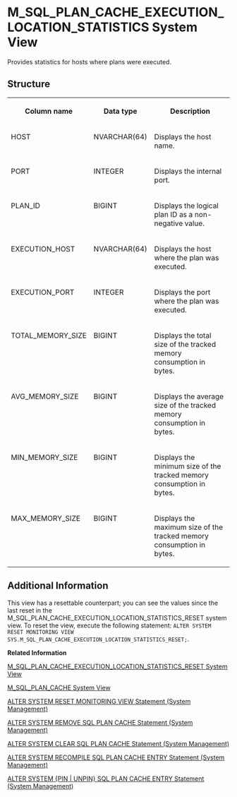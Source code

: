 <!-- loioef212acf0c28411190a5c303c0f09a32 -->

# M\_SQL\_PLAN\_CACHE\_EXECUTION\_LOCATION\_STATISTICS System View

Provides statistics for hosts where plans were executed.





<a name="loioef212acf0c28411190a5c303c0f09a32___m__s_q_l__p_l_a_n__c_a_c_h_e_1struct_M_SQL_PLAN_CACHE_EXECUTION_LOCATION_STATISTICS"/>

## Structure


<table>
<tr>
<th valign="top">

Column name



</th>
<th valign="top">

Data type



</th>
<th valign="top">

Description



</th>
</tr>
<tr>
<td valign="top">

HOST



</td>
<td valign="top">

NVARCHAR\(64\)



</td>
<td valign="top">

Displays the host name.



</td>
</tr>
<tr>
<td valign="top">

PORT



</td>
<td valign="top">

INTEGER



</td>
<td valign="top">

Displays the internal port.



</td>
</tr>
<tr>
<td valign="top">

PLAN\_ID



</td>
<td valign="top">

BIGINT



</td>
<td valign="top">

Displays the logical plan ID as a non-negative value.



</td>
</tr>
<tr>
<td valign="top">

EXECUTION\_HOST



</td>
<td valign="top">

NVARCHAR\(64\)



</td>
<td valign="top">

Displays the host where the plan was executed.



</td>
</tr>
<tr>
<td valign="top">

EXECUTION\_PORT



</td>
<td valign="top">

INTEGER



</td>
<td valign="top">

Displays the port where the plan was executed.



</td>
</tr>
<tr>
<td valign="top">

TOTAL\_MEMORY\_SIZE



</td>
<td valign="top">

BIGINT



</td>
<td valign="top">

Displays the total size of the tracked memory consumption in bytes.



</td>
</tr>
<tr>
<td valign="top">

AVG\_MEMORY\_SIZE



</td>
<td valign="top">

BIGINT



</td>
<td valign="top">

Displays the average size of the tracked memory consumption in bytes.



</td>
</tr>
<tr>
<td valign="top">

MIN\_MEMORY\_SIZE



</td>
<td valign="top">

BIGINT



</td>
<td valign="top">

Displays the minimum size of the tracked memory consumption in bytes.



</td>
</tr>
<tr>
<td valign="top">

MAX\_MEMORY\_SIZE



</td>
<td valign="top">

BIGINT



</td>
<td valign="top">

Displays the maximum size of the tracked memory consumption in bytes.



</td>
</tr>
</table>



<a name="loioef212acf0c28411190a5c303c0f09a32__section_npg_xd4_x2b"/>

## Additional Information

This view has a resettable counterpart; you can see the values since the last reset in the M\_SQL\_PLAN\_CACHE\_EXECUTION\_LOCATION\_STATISTICS\_RESET system view. To reset the view, execute the following statement: `ALTER SYSTEM RESET MONITORING VIEW SYS.M_SQL_PLAN_CACHE_EXECUTION_LOCATION_STATISTICS_RESET;`.

**Related Information**  


[M\_SQL\_PLAN\_CACHE\_EXECUTION\_LOCATION\_STATISTICS\_RESET System View](m-sql-plan-cache-execution-location-statistics-reset-system-view-56f5d8c.md "Provides statistics for hosts where plans were executed.")

[M\_SQL\_PLAN\_CACHE System View](m-sql-plan-cache-system-view-20c57b8.md "Provides statistics for an individual execution plan.")

[ALTER SYSTEM RESET MONITORING VIEW Statement \(System Management\)](../../010-SQL-Reference/012-SQL-Statements/alter-system-reset-monitoring-view-statement-system-management-20d27aa.md "Resets statistics data for the specified monitoring view.")

[ALTER SYSTEM REMOVE SQL PLAN CACHE Statement \(System Management\)](../../010-SQL-Reference/012-SQL-Statements/alter-system-remove-sql-plan-cache-statement-system-management-dafece7.md "Removes the specified entries from the SQL plan cache.")

[ALTER SYSTEM CLEAR SQL PLAN CACHE Statement \(System Management\)](../../010-SQL-Reference/012-SQL-Statements/alter-system-clear-sql-plan-cache-statement-system-management-20d107c.md "Removes all of the SQL plans that are not currently being executed from the SAP HANA database plan cache.")

[ALTER SYSTEM RECOMPILE SQL PLAN CACHE ENTRY Statement \(System Management\)](../../010-SQL-Reference/012-SQL-Statements/alter-system-recompile-sql-plan-cache-entry-statement-system-management-d226426.md "Invalidates the designated plan cache entry so that it is recompiled during the next execution time.")

[ALTER SYSTEM \{PIN | UNPIN\} SQL PLAN CACHE ENTRY Statement \(System Management\)](../../010-SQL-Reference/012-SQL-Statements/alter-system-pin-unpin-sql-plan-cache-entry-statement-system-management-68e2f7a.md "Provides a runtime mechanism to bind the target query and hints to the Hint Table to force the compilation of the target query with the hint.")

